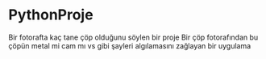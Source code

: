 # PythonProje
Bir fotorafta kaç tane çöp olduğunu söylen bir proje
Bir çöp fotorafından bu çöpün metal mi cam mı vs gibi şayleri algılamasını zağlayan bir uygulama
